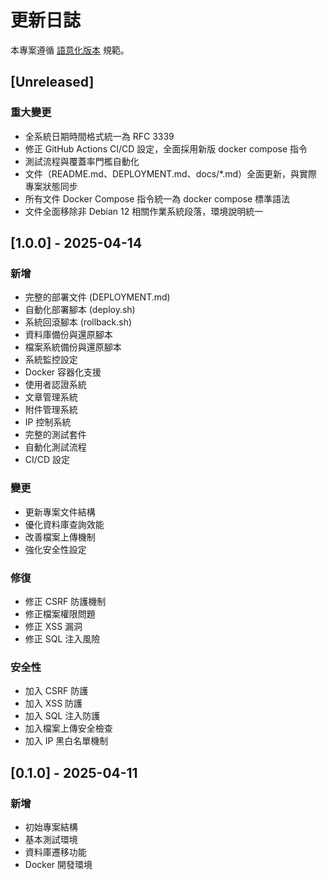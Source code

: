 # 更新日誌

本專案遵循 [語意化版本](https://semver.org/lang/zh-TW/) 規範。

## [Unreleased]

### 重大變更
- 全系統日期時間格式統一為 RFC 3339
- 修正 GitHub Actions CI/CD 設定，全面採用新版 docker compose 指令
- 測試流程與覆蓋率門檻自動化
- 文件（README.md、DEPLOYMENT.md、docs/*.md）全面更新，與實際專案狀態同步
- 所有文件 Docker Compose 指令統一為 docker compose 標準語法
- 文件全面移除非 Debian 12 相關作業系統段落，環境說明統一

## [1.0.0] - 2025-04-14

### 新增
- 完整的部署文件 (DEPLOYMENT.md)
- 自動化部署腳本 (deploy.sh)
- 系統回滾腳本 (rollback.sh)
- 資料庫備份與還原腳本
- 檔案系統備份與還原腳本
- 系統監控設定
- Docker 容器化支援
- 使用者認證系統
- 文章管理系統
- 附件管理系統
- IP 控制系統
- 完整的測試套件
- 自動化測試流程
- CI/CD 設定

### 變更
- 更新專案文件結構
- 優化資料庫查詢效能
- 改善檔案上傳機制
- 強化安全性設定

### 修復
- 修正 CSRF 防護機制
- 修正檔案權限問題
- 修正 XSS 漏洞
- 修正 SQL 注入風險

### 安全性
- 加入 CSRF 防護
- 加入 XSS 防護
- 加入 SQL 注入防護
- 加入檔案上傳安全檢查
- 加入 IP 黑白名單機制

## [0.1.0] - 2025-04-11

### 新增
- 初始專案結構
- 基本測試環境
- 資料庫遷移功能
- Docker 開發環境
